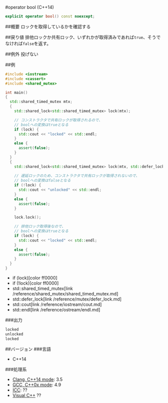 #operator bool (C++14)
```cpp
explicit operator bool() const noexcept;
```

##概要
ロックを取得しているかを確認する


##戻り値
排他ロックか共有ロック、いずれかが取得済みであれば`true`、そうでなければ`false`を返す。


##例外
投げない


##例
```cpp
#include <iostream>
#include <cassert>
#include <shared_mutex>

int main()
{
  std::shared_timed_mutex mtx;
  {
    std::shared_lock<std::shared_timed_mutex> lock(mtx);

    // コンストラクタで共有ロックが取得されるので、
    // boolへの変換はtrueとなる
    if (lock) {
      std::cout << "locked" << std::endl;
    }
    else {
      assert(false);
    }
  }
  {
    std::shared_lock<std::shared_timed_mutex> lock(mtx, std::defer_lock);
    
    // 遅延ロックのため、コンストラクタで共有ロックが取得されないので、
    // boolへの変換はfalseとなる
    if (!lock) {
      std::cout << "unlocked" << std::endl;
    }
    else {
      assert(false);
    }

    lock.lock();

    // 排他ロック取得後なので、
    // boolへの変換はtrueとなる
    if (lock) {
      std::cout << "locked" << std::endl;
    }
    else {
      assert(false);
    }
  }
}
```
* if (lock)[color ff0000]
* if (!lock)[color ff0000]
* std::shared_timed_mutex[link /reference/shared_mutex/shared_timed_mutex.md]
* std::defer_lock[link /reference/mutex/defer_lock.md]
* std::cout[link /reference/iostream/cout.md]
* std::endl[link /reference/ostream/endl.md]

###出力
```cpp
locked
unlocked
locked
```

##バージョン
###言語
- C++14

###処理系
- [Clang, C++14 mode](/implementation.md#clang): 3.5
- [GCC, C++0x mode](/implementation.md#gcc): 4.9
- [ICC](/implementation.md#icc): ??
- [Visual C++](/implementation.md#visual_cpp) ??



